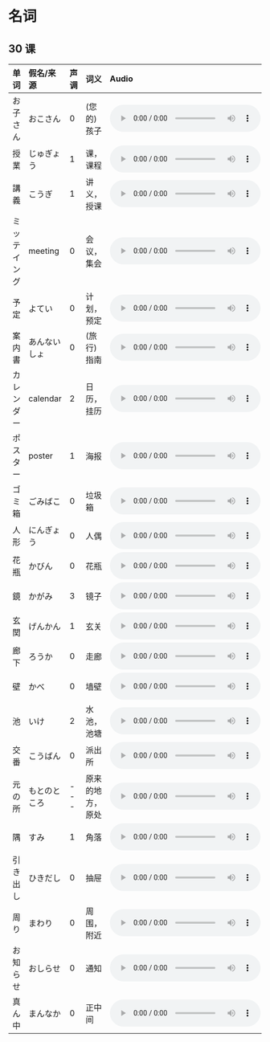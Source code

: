 # 名词

## 30 课

| 单词         | 假名/来源    | 声调 | 词义             | Audio                                                                                            | Download                                                                |
| :----------- | :----------- | :--- | :--------------- | :----------------------------------------------------------------------------------------------- | :---------------------------------------------------------------------- |
| お子さん     | おこさん     | 0    | (您的)孩子       | <audio src="http://dict.youdao.com/dictvoice?le=jap&audio=お子さん&type=3" controls></audio>     | [⬇️](http://dict.youdao.com/dictvoice?le=jap&audio=お子さん&type=3)     |
| 授業         | じゅぎょう   | 1    | 课，课程         | <audio src="http://dict.youdao.com/dictvoice?le=jap&audio=授業&type=3" controls></audio>         | [⬇️](http://dict.youdao.com/dictvoice?le=jap&audio=授業&type=3)         |
| 講義         | こうぎ       | 1    | 讲义，授课       | <audio src="http://dict.youdao.com/dictvoice?le=jap&audio=講義&type=3" controls></audio>         | [⬇️](http://dict.youdao.com/dictvoice?le=jap&audio=講義&type=3)         |
| ミッテイング | meeting      | 0    | 会议，集会       | <audio src="http://dict.youdao.com/dictvoice?le=jap&audio=ミッテイング&type=3" controls></audio> | [⬇️](http://dict.youdao.com/dictvoice?le=jap&audio=ミッテイング&type=3) |
| 予定         | よてい       | 0    | 计划，预定       | <audio src="http://dict.youdao.com/dictvoice?le=jap&audio=予定&type=3" controls></audio>         | [⬇️](http://dict.youdao.com/dictvoice?le=jap&audio=予定&type=3)         |
| 案内書       | あんないしょ | 0    | (旅行)指南       | <audio src="http://dict.youdao.com/dictvoice?le=jap&audio=案内書&type=3" controls></audio>       | [⬇️](http://dict.youdao.com/dictvoice?le=jap&audio=案内書&type=3)       |
| カレンダー   | calendar     | 2    | 日历，挂历       | <audio src="http://dict.youdao.com/dictvoice?le=jap&audio=カレンダー&type=3" controls></audio>   | [⬇️](http://dict.youdao.com/dictvoice?le=jap&audio=カレンダー&type=3)   |
| ポスター     | poster       | 1    | 海报             | <audio src="http://dict.youdao.com/dictvoice?le=jap&audio=ポスター&type=3" controls></audio>     | [⬇️](http://dict.youdao.com/dictvoice?le=jap&audio=ポスター&type=3)     |
| ゴミ箱       | ごみばこ     | 0    | 垃圾箱           | <audio src="http://dict.youdao.com/dictvoice?le=jap&audio=ゴミ箱&type=3" controls></audio>       | [⬇️](http://dict.youdao.com/dictvoice?le=jap&audio=ゴミ箱&type=3)       |
| 人形         | にんぎょう   | 0    | 人偶             | <audio src="http://dict.youdao.com/dictvoice?le=jap&audio=人形&type=3" controls></audio>         | [⬇️](http://dict.youdao.com/dictvoice?le=jap&audio=人形&type=3)         |
| 花瓶         | かびん       | 0    | 花瓶             | <audio src="http://dict.youdao.com/dictvoice?le=jap&audio=花瓶&type=3" controls></audio>         | [⬇️](http://dict.youdao.com/dictvoice?le=jap&audio=花瓶&type=3)         |
| 鏡           | かがみ       | 3    | 镜子             | <audio src="http://dict.youdao.com/dictvoice?le=jap&audio=鏡&type=3" controls></audio>           | [⬇️](http://dict.youdao.com/dictvoice?le=jap&audio=鏡&type=3)           |
| 玄関         | げんかん     | 1    | 玄关             | <audio src="http://dict.youdao.com/dictvoice?le=jap&audio=玄関&type=3" controls></audio>         | [⬇️](http://dict.youdao.com/dictvoice?le=jap&audio=玄関&type=3)         |
| 廊下         | ろうか       | 0    | 走廊             | <audio src="http://dict.youdao.com/dictvoice?le=jap&audio=廊下&type=3" controls></audio>         | [⬇️](http://dict.youdao.com/dictvoice?le=jap&audio=廊下&type=3)         |
| 壁           | かべ         | 0    | 墙壁             | <audio src="http://dict.youdao.com/dictvoice?le=jap&audio=かべ&type=3" controls></audio>         | [⬇️](http://dict.youdao.com/dictvoice?le=jap&audio=かべ&type=3)         |
| 池           | いけ         | 2    | 水池，池塘       | <audio src="http://dict.youdao.com/dictvoice?le=jap&audio=池&type=3" controls></audio>           | [⬇️](http://dict.youdao.com/dictvoice?le=jap&audio=池&type=3)           |
| 交番         | こうばん     | 0    | 派出所           | <audio src="http://dict.youdao.com/dictvoice?le=jap&audio=交番&type=3" controls></audio>         | [⬇️](http://dict.youdao.com/dictvoice?le=jap&audio=交番&type=3)         |
| 元の所       | もとのところ | ---  | 原来的地方，原处 | <audio src="http://dict.youdao.com/dictvoice?le=jap&audio=元の所&type=3" controls></audio>       | [⬇️](http://dict.youdao.com/dictvoice?le=jap&audio=元の所&type=3)       |
| 隅           | すみ         | 1    | 角落             | <audio src="http://dict.youdao.com/dictvoice?le=jap&audio=隅&type=3" controls></audio>           | [⬇️](http://dict.youdao.com/dictvoice?le=jap&audio=隅&type=3)           |
| 引き出し     | ひきだし     | 0    | 抽屉             | <audio src="http://dict.youdao.com/dictvoice?le=jap&audio=引き出し&type=3" controls></audio>     | [⬇️](http://dict.youdao.com/dictvoice?le=jap&audio=引き出し&type=3)     |
| 周り         | まわり       | 0    | 周围，附近       | <audio src="http://dict.youdao.com/dictvoice?le=jap&audio=周り&type=3" controls></audio>         | [⬇️](http://dict.youdao.com/dictvoice?le=jap&audio=周り&type=3)         |
| お知らせ     | おしらせ     | 0    | 通知             | <audio src="http://dict.youdao.com/dictvoice?le=jap&audio=お知らせ&type=3" controls></audio>     | [⬇️](http://dict.youdao.com/dictvoice?le=jap&audio=お知らせ&type=3)     |
| 真ん中       | まんなか     | 0    | 正中间           | <audio src="http://dict.youdao.com/dictvoice?le=jap&audio=真ん中&type=3" controls></audio>       | [⬇️](http://dict.youdao.com/dictvoice?le=jap&audio=真ん中&type=3)       |
